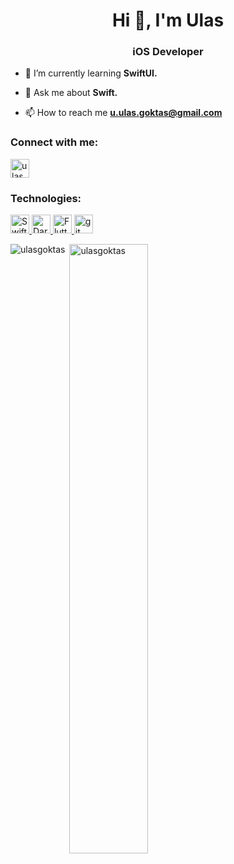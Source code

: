 <h1 align="center">Hi 👋, I'm Ulas</h1>
<h3 align="center">iOS Developer</h3>

- 🌱 I’m currently learning **SwiftUI.**

- 💬 Ask me about **Swift.**

- 📫 How to reach me **u.ulas.goktas@gmail.com**

<h3 align="left">Connect with me:</h3>
<p align="left">
<a href="https://www.linkedin.com/in/ugurulasgoktas" target="blank"><img align="center" src="https://upload.wikimedia.org/wikipedia/commons/thumb/c/ca/LinkedIn_logo_initials.png/640px-LinkedIn_logo_initials.png" alt="ulasgoktas" height="30" width="30" /></a>
</p>

<h3 align="left">Technologies:</h3>
<p align="left">
<a href="https://swift.org" target="_blank"> <img src="https://www.vectorlogo.zone/logos/swift/swift-icon.svg" alt="Swift" width="30" height="30"/> </a>
<a href="https://dart.dev" target="_blank"> <img src="https://www.vectorlogo.zone/logos/dartlang/dartlang-icon.svg" alt="Dart" width="30" height="30"/> </a>
<a href="https://flutter.dev" target="_blank"> <img src="https://www.vectorlogo.zone/logos/flutterio/flutterio-icon.svg" alt="Flutter" width="30" height="30"/> </a>
<a href="https://git-scm.com/" target="_blank"> <img src="https://www.vectorlogo.zone/logos/git-scm/git-scm-icon.svg" alt="git" width="30" height="30"/> </a>
</p>

<p><img align="left" src="https://github-readme-stats.vercel.app/api/top-langs?username=UlasGoktas&show_icons=true&theme=radical&locale=en&layout=compact" alt="ulasgoktas" /></p>

<p>&nbsp;<img align="center" src="https://github-readme-stats.vercel.app/api?username=UlasGoktas&show_icons=true&theme=radical&count_private=true&locale=en" alt="ulasgoktas" width="50%" /></p>
